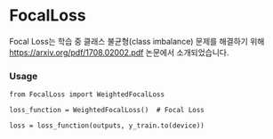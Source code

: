 # FocalLoss

Focal Loss는 학습 중 클래스 불균형(class imbalance) 문제를 해결하기 위해 https://arxiv.org/pdf/1708.02002.pdf 논문에서 소개되었습니다.





### Usage

    from FocalLoss import WeightedFocalLoss
  
    loss_function = WeightedFocalLoss()  # Focal Loss
  
    loss = loss_function(outputs, y_train.to(device))
